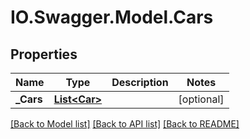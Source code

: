 # IO.Swagger.Model.Cars
## Properties

Name | Type | Description | Notes
------------ | ------------- | ------------- | -------------
**_Cars** | [**List&lt;Car&gt;**](Car.md) |  | [optional] 

[[Back to Model list]](../README.md#documentation-for-models) [[Back to API list]](../README.md#documentation-for-api-endpoints) [[Back to README]](../README.md)

